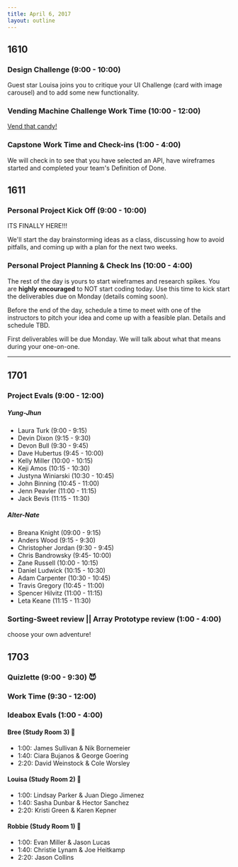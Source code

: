 ```yaml
---
title: April 6, 2017
layout: outline
---
```


## 1610

### Design Challenge (9:00 - 10:00)
Guest star Louisa joins you to critique your UI Challenge (card with image carousel) and to add some new functionality.

### Vending Machine Challenge Work Time (10:00 - 12:00)
[Vend that candy!](https://github.com/turingschool-examples/vending_machine_challenge)

### Capstone Work Time and Check-ins (1:00 - 4:00)
We will check in to see that you have selected an API, have wireframes started and completed your team's Definition of Done.

## 1611

### Personal Project Kick Off (9:00 - 10:00)

ITS FINALLY HERE!!!

We'll start the day brainstorming ideas as a class, discussing how to avoid pitfalls, and coming up with a plan for the next two weeks.

### Personal Project Planning & Check Ins (10:00 - 4:00)
The rest of the day is yours to start wireframes and research spikes. You are **highly encouraged** to NOT start coding today. Use this time to kick start the deliverables due on Monday (details coming soon).  

Before the end of the day, schedule a time to meet with one of the instructors to pitch your idea and come up with a feasible plan. Details and schedule TBD.  

First deliverables will be due Monday. We will talk about what that means during your one-on-one.  

-----------------------------------------------

## 1701

### Project Evals (9:00 - 12:00)
##### Yung-Jhun

* Laura Turk (9:00 - 9:15)
* Devin Dixon (9:15 - 9:30)
* Devon Bull (9:30 - 9:45)
* Dave Hubertus (9:45 - 10:00)
* Kelly Miller (10:00 - 10:15)
* Keji Amos (10:15 - 10:30)
* Justyna Winiarski (10:30 - 10:45)
* John Binning (10:45 - 11:00)
* Jenn Peavler (11:00 - 11:15)
* Jack Bevis (11:15 - 11:30)

##### Alter-Nate

* Breana Knight (09:00 - 9:15)
* Anders Wood (9:15 - 9:30)
* Christopher Jordan (9:30 - 9:45)
* Chris Bandrowsky (9:45- 10:00)
* Zane Russell (10:00 - 10:15)
* Daniel Ludwick (10:15 - 10:30)
* Adam Carpenter (10:30 - 10:45)
* Travis Gregory (10:45 - 11:00)
* Spencer Hilvitz (11:00 - 11:15)
* Leta Keane (11:15 - 11:30)

### Sorting-Sweet review || Array Prototype review (1:00 - 4:00)

choose your own adventure!

## 1703

### Quizlette (9:00 - 9:30) :smiling_imp:

### Work Time (9:30 - 12:00)

### Ideabox Evals (1:00 - 4:00)

#### Bree (Study Room 3) :see_no_evil:

* 1:00: James Sullivan & Nik Bornemeier
* 1:40: Ciara Bujanos & George Goering
* 2:20: David Weinstock & Cole Worsley

#### Louisa (Study Room 2) :hear_no_evil:

* 1:00: Lindsay Parker & Juan Diego Jimenez
* 1:40: Sasha Dunbar & Hector Sanchez
* 2:20: Kristi Green & Karen Kepner

#### Robbie (Study Room 1) :speak_no_evil:

* 1:00: Evan Miller & Jason Lucas
* 1:40: Christie Lynam & Joe Heitkamp
* 2:20: Jason Collins
